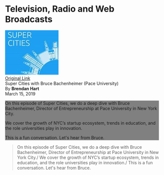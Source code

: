 # Television, Radio and Web Broadcasts

[![Super Cities](images/supercities.jpg)\
Original Link](https://anchor.fm/supercities/episodes/Super-Cities-with-Bruce-Bachenheimer-Pace-University-e3ffh5)\
Super Cities with Bruce Bachenheimer (Pace University)\
By **Brendan Hart**\
March 15, 2019

<div style="background-color:grey;">
  <p>On this episode of Super Cities, we do a deep dive with Bruce Bachenheimer, Director of Entrepreneurship at Pace University in New York City.</p>
  <p>We cover the growth of NYC’s startup ecosystem, trends in education, and the role universities play in innovation.</p>
  <p>This is a fun conversation. Let's hear from Bruce.</p>
</div>

> On this episode of Super Cities, we do a deep dive with Bruce Bachenheimer, Director of Entrepreneurship at Pace University in New York City./
>We cover the growth of NYC’s startup ecosystem, trends in education, and the role universities play in innovation./
>This is a fun conversation. Let's hear from Bruce.
